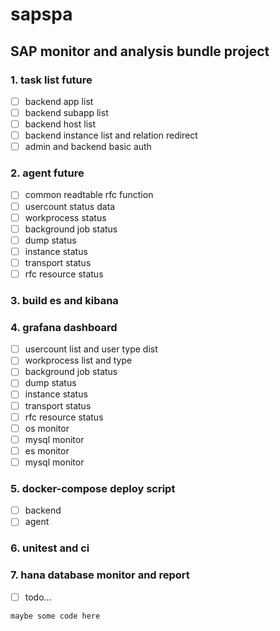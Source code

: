 # sapspa

## SAP monitor and analysis bundle project

### 1. task list future

- [ ] backend app list
- [ ] backend subapp list
- [ ] backend host list
- [ ] backend instance list and relation redirect
- [ ] admin and backend basic auth

### 2. agent future
- [ ] common readtable rfc function
- [ ] usercount status data
- [ ] workprocess status
- [ ] background job status
- [ ] dump status
- [ ] instance status
- [ ] transport status
- [ ] rfc resource status

### 3. build es and kibana
### 4. grafana dashboard
- [ ] usercount list and user type dist
- [ ] workprocess list and type
- [ ] background job status
- [ ] dump status
- [ ] instance status
- [ ] transport status
- [ ] rfc resource status
- [ ] os monitor
- [ ] mysql monitor
- [ ] es monitor
- [ ] mysql monitor

### 5. docker-compose deploy script
- [ ] backend
- [ ] agent

### 6. unitest and ci

### 7. hana database monitor and report
- [ ] todo...



```
maybe some code here
```
